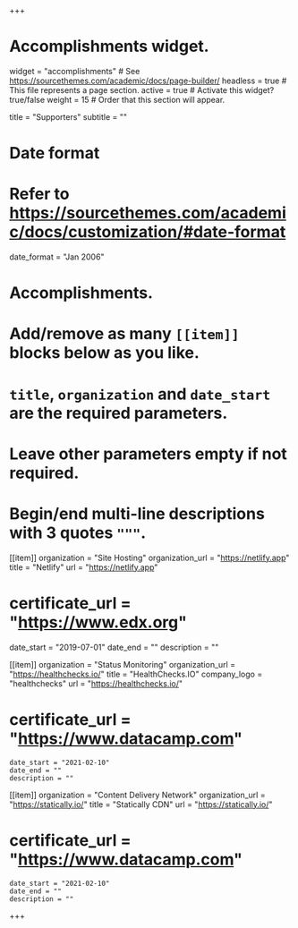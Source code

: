 +++
# Accomplishments widget.
widget = "accomplishments"  # See https://sourcethemes.com/academic/docs/page-builder/
headless = true  # This file represents a page section.
active = true  # Activate this widget? true/false
weight = 15  # Order that this section will appear.

title = "Supporters"
subtitle = ""

# Date format
#   Refer to https://sourcethemes.com/academic/docs/customization/#date-format
date_format = "Jan 2006"

# Accomplishments.
#   Add/remove as many `[[item]]` blocks below as you like.
#   `title`, `organization` and `date_start` are the required parameters.
#   Leave other parameters empty if not required.
#   Begin/end multi-line descriptions with 3 quotes `"""`.

[[item]]
  organization = "Site Hosting"
  organization_url = "https://netlify.app"
  title = "Netlify"
  url = "https://netlify.app"
#  certificate_url = "https://www.edx.org"
  date_start = "2019-07-01"
  date_end = ""
  description = ""

  [[item]]
    organization = "Status Monitoring"
    organization_url = "https://healthchecks.io/"
    title = "HealthChecks.IO"
    company_logo = "healthchecks"
    url = "https://healthchecks.io/"
#  certificate_url = "https://www.datacamp.com"
    date_start = "2021-02-10"
    date_end = ""
    description = ""

  [[item]]
    organization = "Content Delivery Network"
    organization_url = "https://statically.io/"
    title = "Statically CDN"
    url = "https://statically.io/"
#  certificate_url = "https://www.datacamp.com"
    date_start = "2021-02-10"
    date_end = ""
    description = ""  
+++
